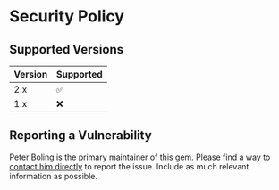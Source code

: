 # Security Policy

## Supported Versions

| Version | Supported |
|---------|-----------|
| 2.x     | ✅         |
| 1.x     | ❌         |

## Reporting a Vulnerability

Peter Boling is the primary maintainer of this gem. Please find a way
to [contact him directly](https://railsbling.com/contact) to report the issue. Include as much relevant information as
possible.
